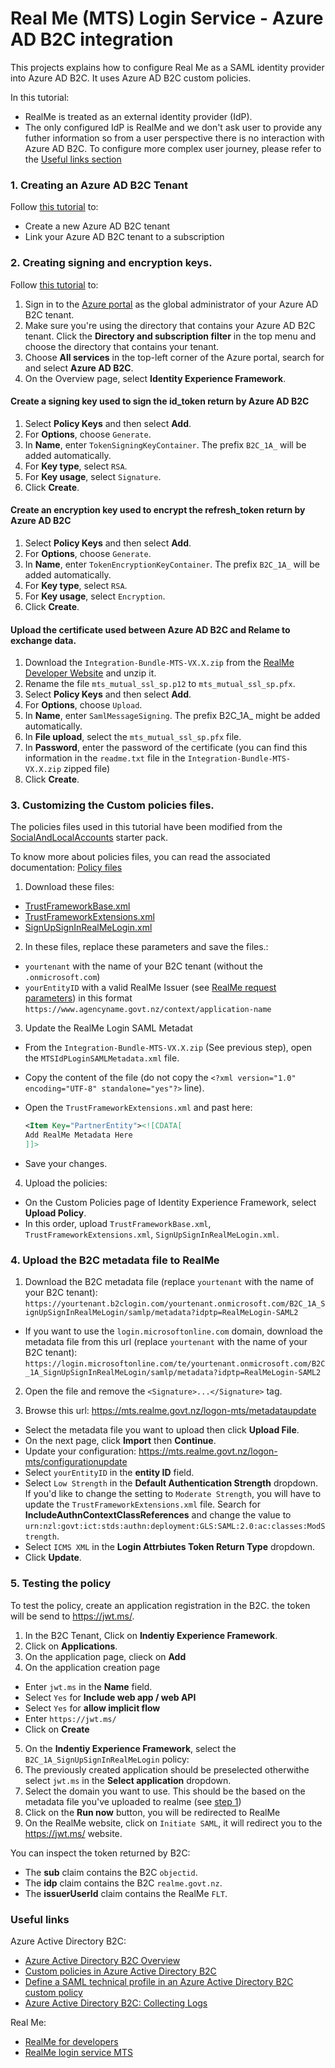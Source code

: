 # Real Me (MTS) Login Service - Azure AD B2C integration

This projects explains how to configure Real Me as a SAML identity provider into Azure AD B2C. It uses Azure AD B2C custom policies.

In this tutorial:
- RealMe is treated as an external identity provider (IdP).
- The only configured IdP is RealMe and we don't ask user to provide any futher information so from a user perspective there is no interaction with Azure AD B2C. To configure more complex user journey, please refer to the [Useful links section](#Useful-links)

### 1. Creating an Azure AD B2C Tenant

Follow [this tutorial](https://docs.microsoft.com/en-us/azure/active-directory-b2c/tutorial-create-tenant) to:

- Create a new Azure AD B2C tenant
- Link your Azure AD B2C tenant to a subscription

### 2. Creating signing and encryption keys.

Follow [this tutorial](https://docs.microsoft.com/en-us/azure/active-directory-b2c/active-directory-b2c-get-started-custom#add-signing-and-encryption-keys) to:

1. Sign in to the [Azure portal](https://portal.azure.com/) as the global administrator of your Azure AD B2C tenant.
2. Make sure you're using the directory that contains your Azure AD B2C tenant. Click the **Directory and subscription filter** in the top menu and choose the directory that contains your tenant.
3. Choose **All services** in the top-left corner of the Azure portal, search for and select **Azure AD B2C**.
4. On the Overview page, select **Identity Experience Framework**.

#### Create a signing key used to sign the id_token return by Azure AD B2C

1. Select **Policy Keys** and then select **Add**.
2. For **Options**, choose `Generate`.
3. In **Name**, enter `TokenSigningKeyContainer`. The prefix `B2C_1A_` will be added automatically.
4. For **Key type**, select `RSA`.
5. For **Key usage**, select `Signature`.
6. Click **Create**.

#### Create an encryption key used to encrypt the refresh_token return by Azure AD B2C

1. Select **Policy Keys** and then select **Add**.
2. For **Options**, choose `Generate`.
3. In **Name**, enter `TokenEncryptionKeyContainer`. The prefix `B2C_1A_` will be added automatically.
4. For **Key type**, select `RSA`.
5. For **Key usage**, select `Encryption`.
6. Click **Create**.

#### Upload the certificate used between Azure AD B2C and Relame to exchange data.

1. Download the `Integration-Bundle-MTS-VX.X.zip` from the [RealMe Developer Website](https://developers.realme.govt.nz/try-it-out-now/) and unzip it.
2. Rename the file `mts_mutual_ssl_sp.p12` to `mts_mutual_ssl_sp.pfx`.
3. Select **Policy Keys** and then select **Add**.
4. For **Options**, choose `Upload`.
5. In **Name**, enter `SamlMessageSigning`. The prefix B2C_1A_ might be added automatically.
6. In **File upload**, select the `mts_mutual_ssl_sp.pfx` file.
7. In **Password**, enter the password of the certificate (you can find this information in the `readme.txt` file in the `Integration-Bundle-MTS-VX.X.zip` zipped file)
8. Click **Create**.

### 3. Customizing the Custom policies files.

The policies files used in this tutorial have been modified from the [SocialAndLocalAccounts](https://github.com/Azure-Samples/active-directory-b2c-custom-policy-starterpack/tree/master/SocialAndLocalAccounts) starter pack.

To know more about policies files, you can read the associated documentation: [Policy files](https://docs.microsoft.com/en-us/azure/active-directory-b2c/active-directory-b2c-overview-custom#policy-files)

1. Download these files:
- [TrustFrameworkBase.xml](./RealMe-Login-MTS/TrustFrameworkBase.xml)
- [TrustFrameworkExtensions.xml](./RealMe-Login-MTS/TrustFrameworkExtensions.xml)
- [SignUpSignInRealMeLogin.xml](./RealMe-Login-MTS/SignUpSignInRealMeLogin.xml)

2. In these files, replace these parameters and save the files.:
- `yourtenant` with the name of your B2C tenant (without the `.onmicrosoft.com`)
- `yourEntityID` with a valid RealMe Issuer (see [RealMe request parameters](https://developers.realme.govt.nz/how-realme-works/realme-request-parameters)) in this format `https://www.agencyname.govt.nz/context/application-name`

3. Update the RealMe Login SAML Metadat
- From the `Integration-Bundle-MTS-VX.X.zip` (See previous step), open the `MTSIdPLoginSAMLMetadata.xml` file.
- Copy the content of the file (do not copy the `<?xml version="1.0" encoding="UTF-8" standalone="yes"?>` line).
- Open the `TrustFrameworkExtensions.xml` and past here:

    ```xml
    <Item Key="PartnerEntity"><![CDATA[
    Add RealMe Metadata Here
    ]]>
    ```
- Save your changes.

4. Upload the policies:
- On the Custom Policies page of Identity Experience Framework, select **Upload Policy**.
- In this order, upload `TrustFrameworkBase.xml`, `TrustFrameworkExtensions.xml`, `SignUpSignInRealMeLogin.xml`.

### 4. Upload the B2C metadata file to RealMe

1. Download the B2C metadata file (replace `yourtenant` with the name of your B2C tenant):
  `https://yourtenant.b2clogin.com/yourtenant.onmicrosoft.com/B2C_1A_SignUpSignInRealMeLogin/samlp/metadata?idptp=RealMeLogin-SAML2`
- If you want to use the `login.microsoftonline.com` domain, download the metadata file from this url (replace `yourtenant` with the name of your B2C tenant):
  `https://login.microsoftonline.com/te/yourtenant.onmicrosoft.com/B2C_1A_SignUpSignInRealMeLogin/samlp/metadata?idptp=RealMeLogin-SAML2`

2. Open the file and remove the `<Signature>...</Signature>` tag.

3. Browse this url: https://mts.realme.govt.nz/logon-mts/metadataupdate
- Select the metadata file you want to upload then click **Upload File**.
- On the next page, click **Import** then **Continue**.
- Update your configuration: https://mts.realme.govt.nz/logon-mts/configurationupdate
- Select `yourEntityID` in the **entity ID** field.
- Select `Low Strength` in the **Default Authentication Strength** dropdown. If you'd like to change the setting to `Moderate Strength`, you will have to update the `TrustFrameworkExtensions.xml` file. Search for **IncludeAuthnContextClassReferences** and change the value to `urn:nzl:govt:ict:stds:authn:deployment:GLS:SAML:2.0:ac:classes:ModStrength`.
- Select `ICMS XML` in the **Login Attrbiutes Token Return Type** dropdown.
- Click **Update**.

### 5. Testing the policy

To test the policy, create an application registration in the B2C. the token will be send to https://jwt.ms/.

1. In the B2C Tenant, Click on **Indentiy Experience Framework**.
2. Click on **Applications**.
3. On the application page, clieck on **Add**
4. On the application creation page
  - Enter `jwt.ms` in the **Name** field.
  - Select `Yes` for **Include web app / web API**
  - Select `Yes` for **allow implicit flow**
  - Enter `https://jwt.ms/` 
  - Click on **Create**

5. On the  **Indentiy Experience Framework**, select the `B2C_1A_SignUpSignInRealMeLogin` policy:
6. The previously created application should be preselected otherwithe select `jwt.ms` in the **Select application** dropdown.
7. Select the domain you want to use. This should be the based on the metadata file you've uploaded to realme (see [step 1](#-4.-Upload-the-B2C-metadata-file-to-RealMe))
8. Click on the **Run now** button, you will be redirected to RealMe
9. On the RealMe website, click on `Initiate SAML`, it will redirect you to the https://jwt.ms/ website.

You can inspect the token returned by B2C:
- The **sub** claim contains the B2C `objectid`.
- The **idp** claim contains the B2C `realme.govt.nz`.
- The **issuerUserId** claim contains the RealMe `FLT`.

### Useful links

Azure Active Directory B2C:
- [Azure Active Directory B2C Overview](https://azure.microsoft.com/en-us/services/active-directory-b2c/)
- [Custom policies in Azure Active Directory B2C](https://docs.microsoft.com/en-us/azure/active-directory-b2c/active-directory-b2c-overview-custom)
- [Define a SAML technical profile in an Azure Active Directory B2C custom policy](https://docs.microsoft.com/en-us/azure/active-directory-b2c/saml-technical-profile)
- [Azure Active Directory B2C: Collecting Logs](https://docs.microsoft.com/en-us/azure/active-directory-b2c/active-directory-b2c-troubleshoot-custom)

Real Me:
- [RealMe for developers](https://developers.realme.govt.nz/)
- [RealMe login service MTS](https://mts.realme.govt.nz/logon-mts/home)
